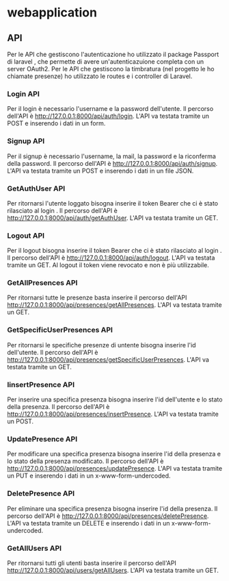 # webapplication

## API
Per le API che gestiscono l'autenticazione ho utilizzato il package Passport di laravel , che permette di avere un'autenticazuione completa con un server OAuth2.
Per le API che gestiscono la timbratura (nel progetto le ho chiamate presenze) ho utilizzato le routes e i controller di Laravel.

### Login API
Per il login è necessario l'username e la password dell'utente. Il percorso dell'API è http://127.0.0.1:8000/api/auth/login. L'API va testata tramite un POST e inserendo i dati in un form.

### Signup API
Per il signup è necessario l'username, la mail, la password e la riconferma della password. Il percorso dell'API è http://127.0.0.1:8000/api/auth/signup. L'API va testata tramite un POST e inserendo i dati in un file JSON.

### GetAuthUser API
Per ritornarsi l'utente loggato bisogna inserire il token Bearer che ci è stato rilasciato al login . Il percorso dell'API è http://127.0.0.1:8000/api/auth/getAuthUser. L'API va testata tramite un GET.

### Logout API
Per il logout bisogna inserire il token Bearer che ci è stato rilasciato al login . Il percorso dell'API è http://127.0.0.1:8000/api/auth/logout. L'API va testata tramite un GET. Al logout il token viene revocato e non è più utilizzabile.

### GetAllPresences API
Per ritornarsi tutte le presenze basta inserire il percorso dell'API http://127.0.0.1:8000/api/presences/getAllPresences. L'API va testata tramite un GET.

### GetSpecificUserPresences API
Per ritornarsi le specifiche presenze di untente bisogna inserire l'id dell'utente. Il percorso dell'API è http://127.0.0.1:8000/api/presences/getSpecificUserPresences. L'API va testata tramite un GET.

### IinsertPresence API
Per inserire una specifica presenza bisogna inserire l'id dell'utente e lo stato della presenza. Il percorso dell'API è http://127.0.0.1:8000/api/presences/insertPresence. L'API va testata tramite un POST.

### UpdatePresence API
Per modificare una specifica presenza bisogna inserire l'id della presenza e lo stato della presenza modificato. Il percorso dell'API è http://127.0.0.1:8000/api/presences/updatePresence. L'API va testata tramite un PUT e inserendo i dati in un x-www-form-undercoded.

### DeletePresence API
Per eliminare una specifica presenza bisogna inserire l'id della presenza. Il percorso dell'API è http://127.0.0.1:8000/api/presences/deletePresence. L'API va testata tramite un DELETE e inserendo i dati in un x-www-form-undercoded.

### GetAllUsers API
Per ritornarsi tutti gli utenti basta inserire il percorso dell'API http://127.0.0.1:8000/api/users/getAllUsers. L'API va testata tramite un GET.
